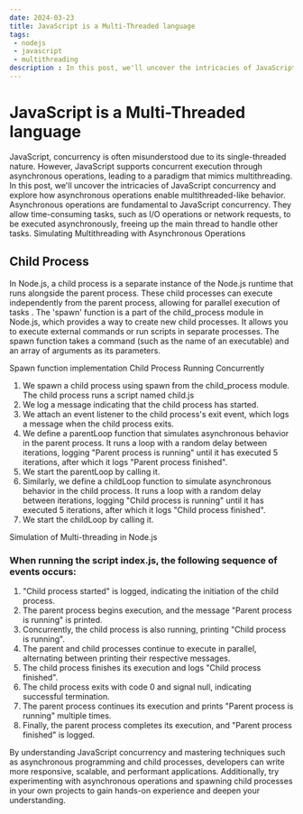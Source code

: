 ```yaml
---
date: 2024-03-23
title: JavaScript is a Multi-Threaded language
tags: 
 - nodejs
 - javascript 
 - multithreading
description : In this post, we'll uncover the intricacies of JavaScript concurrency and explore how asynchronous operations enable multithreaded-like behavior.
---
```


# JavaScript is a Multi-Threaded language

JavaScript, concurrency is often misunderstood due to its single-threaded nature. However, JavaScript supports concurrent execution through asynchronous operations, leading to a paradigm that mimics multithreading. In this post, we'll uncover the intricacies of JavaScript concurrency and explore how asynchronous operations enable multithreaded-like behavior.
Asynchronous operations are fundamental to JavaScript concurrency. They allow time-consuming tasks, such as I/O operations or network requests, to be executed asynchronously, freeing up the main thread to handle other tasks.
Simulating Multithreading with Asynchronous Operations

## Child Process

In Node.js, a child process is a separate instance of the Node.js runtime that runs alongside the parent process. These child processes can execute independently from the parent process, allowing for parallel execution of tasks .
The 'spawn' function is a part of the child_process module in Node.js, which provides a way to create new child processes. It allows you to execute external commands or run scripts in separate processes. The spawn function takes a command (such as the name of an executable) and an array of arguments as its parameters.

Spawn function implementation
Child Process Running Concurrently

1. We spawn a child process using spawn from the child_process module. The child process runs a script named child.js 
2. We log a message indicating that the child process has started.
3. We attach an event listener to the child process's exit event, which logs a message when the child process exits.
4. We define a parentLoop function that simulates asynchronous behavior in the parent process. It runs a loop with a random delay between iterations, logging 
 "Parent process is running" until it has executed 5 iterations, after which it logs "Parent process finished".
5. We start the parentLoop by calling it.
6. Similarly, we define a childLoop function to simulate asynchronous behavior in the child process. It runs a loop with a random delay between iterations, logging "Child process is running" until it has executed 5 iterations, after which it logs "Child process finished".
7. We start the childLoop by calling it.

Simulation of Multi-threading in Node.js 

### When running the script index.js, the following sequence of events occurs:

1. "Child process started" is logged, indicating the initiation of the child process.
2. The parent process begins execution, and the message "Parent process is running" is printed.
3. Concurrently, the child process is also running, printing "Child process is running".
4. The parent and child processes continue to execute in parallel, alternating between printing their respective messages.
5. The child process finishes its execution and logs "Child process finished".
6. The child process exits with code 0 and signal null, indicating successful termination.
7. The parent process continues its execution and prints "Parent process is running" multiple times.
8. Finally, the parent process completes its execution, and "Parent process finished" is logged.

By understanding JavaScript concurrency and mastering techniques such as asynchronous programming and child processes, developers can write more responsive, scalable, and performant applications. Additionally, try experimenting with asynchronous operations and spawning child processes in your own projects to gain hands-on experience and deepen your understanding.
